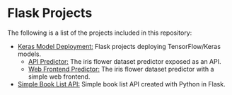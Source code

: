 # Flask Projects

The following is a list of the projects included in this repository:

* [Keras Model Deployment:](https://github.com/Carla-de-Beer/python-projects/tree/master/flask-projects/keras-model-deployment) Flask projects deploying TensorFlow/Keras models.
  * [API Predictor:](https://github.com/Carla-de-Beer/python-projects/tree/master/flask-projects/keras-model-deployment/api-predictor) The iris flower dataset predictor exposed as an API.
  * [Web Frontend Predictor:](https://github.com/Carla-de-Beer/python-projects/tree/master/flask-projects/keras-model-deployment/web-frontend-predictor) The iris flower dataset predictor with a simple web frontend.
* [Simple Book List API:](https://github.com/Carla-de-Beer/Python/tree/master/flask-projects/simple-book-list-api) Simple book list API created with Python in Flask.
